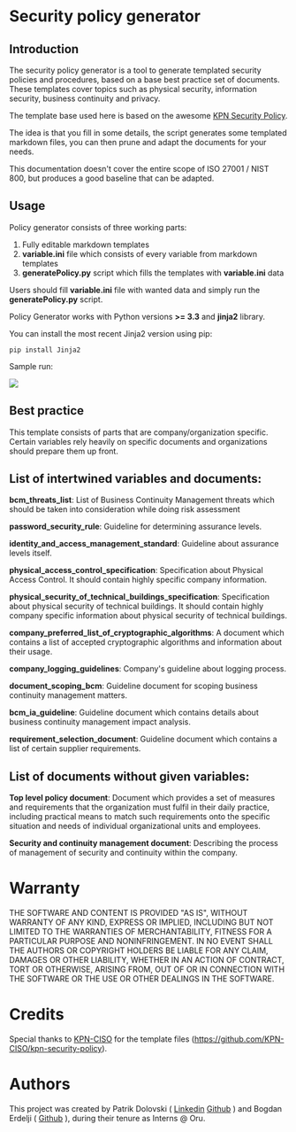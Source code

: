 # Security policy generator

## Introduction

The security policy generator is a tool to generate templated security policies and procedures, based on a base best practice set of documents. These templates cover topics such as physical security, information security, business continuity and privacy.

The template base used here is based on the awesome [KPN Security Policy](https://github.com/KPN-CISO/kpn-security-policy). 

The idea is that you fill in some details, the script generates some templated markdown files, you can then prune and adapt the documents for your needs. 

This documentation doesn't cover the entire scope of ISO 27001 / NIST 800, but produces a good baseline that can be adapted. 

## Usage


Policy generator consists of three working parts: 

1. Fully editable markdown templates
2. **variable.ini** file which consists of every variable from markdown templates
3. **generatePolicy.py** script which fills the templates with **variable.ini** data

Users should fill **variable.ini** file with wanted data and simply run the **generatePolicy.py** script.

Policy Generator works with Python versions **>= 3.3** and **jinja2** library. 

You can install the most recent Jinja2 version using pip:

```
pip install Jinja2
```

Sample run:

[![](http://img.youtube.com/vi/X6P_NVn3N8Q/0.jpg)](http://www.youtube.com/watch?v=X6P_NVn3N8Q "Usage example")

## Best practice

This template consists of parts that are company/organization specific. Certain variables rely heavily on specific documents and organizations should prepare them up front. 

## List of intertwined variables and documents:

**bcm_threats_list**: List of Business Continuity Management threats which should be taken into consideration while doing risk assessment

**password_security_rule**: Guideline for determining assurance levels.

**identity_and_access_management_standard**: Guideline about assurance levels itself.

**physical_access_control_specification**: Specification about Physical Access Control. It should contain highly specific company information.

**physical_security_of_technical_buildings_specification**: Specification about physical security of technical buildings. It should contain highly company specific information about physical security of technical buildings.

**company_preferred_list_of_cryptographic_algorithms**: A document which contains a list of accepted cryptographic algorithms and information about their usage.

**company_logging_guidelines**: Company's guideline about logging process.

**document_scoping_bcm**: Guideline document for scoping business continuity management matters.

**bcm_ia_guideline**: Guideline document which contains details about business continuity management impact analysis.

**requirement_selection_document**: Guideline document which contains a list of certain supplier requirements.

## List of documents without given variables:

**Top level policy document**: Document which provides a set of measures and requirements that the organization must fulfil in their daily practice, including practical means to match such requirements onto the specific situation and needs of individual organizational units and employees.

**Security and continuity management document**: Describing the process of management of security and continuity within the company.

# Warranty

THE SOFTWARE AND CONTENT IS PROVIDED "AS IS", WITHOUT WARRANTY OF ANY KIND, EXPRESS OR IMPLIED, INCLUDING BUT NOT LIMITED TO THE WARRANTIES OF MERCHANTABILITY, FITNESS FOR A PARTICULAR PURPOSE AND NONINFRINGEMENT. IN NO EVENT SHALL THE AUTHORS OR COPYRIGHT HOLDERS BE LIABLE FOR ANY CLAIM, DAMAGES OR OTHER LIABILITY, WHETHER IN AN ACTION OF CONTRACT, TORT OR OTHERWISE, ARISING FROM, OUT OF OR IN CONNECTION WITH THE SOFTWARE OR THE USE OR OTHER DEALINGS IN THE SOFTWARE.

# Credits

Special thanks to [KPN-CISO](https://github.com/KPN-CISO) for the template files (https://github.com/KPN-CISO/kpn-security-policy).

# Authors

This project was created by Patrik Dolovski ( [Linkedin](https://www.linkedin.com/in/patrik-dolovski-14964513a/) [Github](https://github.com/patdolovs) ) and Bogdan Erdelji ( [Github](https://github.com/bodavk) ), during their tenure as Interns @ Oru.
